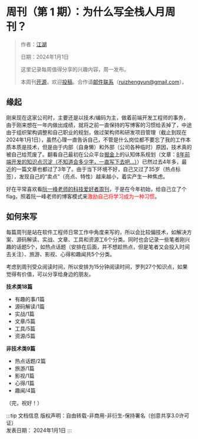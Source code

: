 # 周刊（第 1 期）：为什么写全栈人月周刊？

> 作者：[江湖](../about.md)
> 
> 日期：2024年1月1日
>
> 这里记录每周值得分享的兴趣内容，周一发布。
>
> 本周刊[开源](https://github.com/fullstackren/fullstackren.github.io/tree/main/weekly)，欢迎[投稿](https://github.com/fullstackren/fullstackren.github.io/issues)。合作请<a href="mailto:ruizhengyun@gmail.com" target="_blank">邮件联系</a>（ruizhengyun@gmail.com）。


## 缘起

刚来现在这家公司时，主要还是以技术/编码为主，做着前端开发工程师的事务，由于刚来想在一年内做出成绩，就将之前一直保持的写博客的习惯给丢掉了，中途由于组织架构调整和自己职业的规划，做过架构师和研发项目管理（截止到现在2024年1月1日），虽然心理一直告诉自己，不管是什么岗位都不要忘了我的工作本质本质是技术，但是由于内部（自身懒）和外部（公司各种临时）原因，技术真的被自己给荒废了。翻看自己最初在公众平台[掘金](https://juejin.cn/)上的认知体系规划（文章：[8年前端开发的知识点沉淀（不知道会多少字，一直写下去吧...）](https://juejin.cn/post/6844903870276042759)）已然过去4年多，最近的一篇文章也都过了3年了。由于当下环境不好，自己又过了35岁（热点标签），发现自己的“卖点”（亮点、特性）越来越小，着实产生一种焦虑。

好在平常喜欢看[阮一峰老师的科技爱好者周刊](https://www.ruanyifeng.com/blog/)，于是在今年初始，给自己立了个 flag，照着阮一峰老师的博客模式来<span style="color:red;">激励自己将学习成为一种习惯</span>。

## 如何来写

每篇周刊是站在软件工程师日常工作中角度来写的，所以会比较偏技术，如解决方案、源码解读、实战、文章、工具和资源工6个分类。同时也会记录一些笔者刚兴趣的话题5个，如热点话题（安排在后面，并不想趁热点，但是笔者又会投入时间去关注）、旅游、影视、心得和趣闻共5个分类。

考虑到周刊受众阅读时间，所以安排为15分钟阅读时间，罗列27个知识点，如果觉得有价值，可以分享给身边的朋友。

**技术类18篇**

- 有趣的事/1篇
- 源码解读/1篇
- 实战/1篇
- 文章/5篇
- 工具/5篇
- 资源/5篇
  
**非技术类9篇**

- 热点话题/2篇
- 旅游/1篇
- 影视/1篇
- 心得/1篇
- 趣闻/4篇


（完，祝好！）

:::tip 文档信息
版权声明：自由转载-非商用-非衍生-保持署名（创意共享3.0许可证）</br>
发表日期： 2024年1月1日
:::